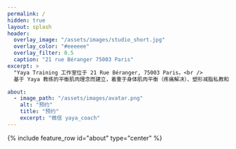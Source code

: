 ```yaml
---
permalink: /
hidden: true
layout: splash
header:
  overlay_image: "/assets/images/studio_short.jpg"
  overlay_color: "#eeeeee"
  overlay_filter: 0.5
  caption: "21 rue Béranger 75003 Paris"
excerpt: >
  "Yaya Training 工作室位于 21 Rue Béranger, 75003 Paris。<br />
  基于 Yaya 教练的平衡肌肉理念而建立，着重于身体肌肉平衡（疼痛解决）、塑形减脂私教和 8 人精品小班课程。"

about:
  - image_path: "/assets/images/avatar.png"
    alt: "预约"
    title: "预约"
    excerpt: "微信 yaya_coach"
---
```


{% include feature_row id="about" type="center" %}
